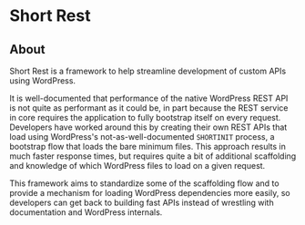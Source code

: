 # Short Rest
## About
Short Rest is a framework to help streamline development of custom APIs using WordPress.

It is well-documented that performance of the native WordPress REST API is not quite as performant as it could be, in
part because the REST service in core requires the application to fully bootstrap itself on every request. Developers
have worked around this by creating their own REST APIs that load using WordPress's not-as-well-documented `SHORTINIT`
process, a bootstrap flow that loads the bare minimum files. This approach results in much faster response times, but
requires quite a bit of additional scaffolding and knowledge of which WordPress files to load on a given request.

This framework aims to standardize some of the scaffolding flow and to provide a mechanism for loading WordPress 
dependencies more easily, so developers can get back to building fast APIs instead of wrestling with documentation and
WordPress internals.
